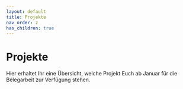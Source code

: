 ```yaml
---
layout: default
title: Projekte
nav_order: z
has_children: true
---
```


# Projekte

Hier erhaltet Ihr eine Übersicht, welche Projekt Euch ab Januar für die
Belegarbeit zur Verfügung stehen. 
